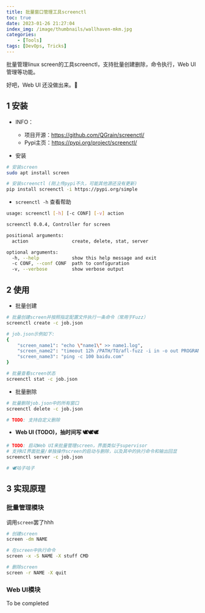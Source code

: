 ```yaml
---
title: 批量窗口管理工具screenctl
toc: true
date: 2023-01-26 21:27:04
index_img: /image/thumbnails/wallhaven-mkm.jpg
categories:
	- [Tools]
tags: [DevOps, Tricks]
---
```


批量管理linux screen的工具screenctl，支持批量创建删除，命令执行，Web UI管理等功能。

<!--more-->

好吧，Web UI 还没做出来。🤣

## 1 安装

- INFO：
  - 项目开源：https://github.com/QGrain/screenctl/
  - Pypi主页：https://pypi.org/project/screenctl/

- 安装

```bash
# 安装screen
sudo apt install screen

# 安装screenctl (刚上传pypi不久，可能其他源还没有更新)
pip install screenctl -i https://pypi.org/simple
```

- `screenctl -h` 查看帮助

```bash
usage: screenctl [-h] [-c CONF] [-v] action

screenctl 0.0.4, Controller for screen

positional arguments:
  action                create, delete, stat, server

optional arguments:
  -h, --help            show this help message and exit
  -c CONF, --conf CONF  path to configuration
  -v, --verbose         show verbose output
```

## 2 使用

- 批量创建

```bash
# 批量创建screen并按照指定配置文件执行一条命令（常用于Fuzz）
screenctl create -c job.json

# job.json示例如下: 
{
    "screen_name1": "echo \"name1\" >> name1.log",
    "screen_name2": "timeout 12h /PATH/TO/afl-fuzz -i in -o out PROGRAM ARGS @@",
    "screen_name3": "ping -c 100 baidu.com"
}

# 批量查看screen状态
screenctl stat -c job.json
```

- 批量删除

```bash
# 批量删除job.json中的所有窗口
screenctl delete -c job.json

# TODO: 支持自定义删除
```

- **Web UI (TODO)，抽时间写 🕊🕊🕊**

```bash
# TODO: 启动Web UI来批量管理screen，界面类似于supervisor
# 支持UI界面批量/单独操作screen的启动与删除，以及其中的执行命令和输出回显
screenctl server -c job.json

# 🕊咕子咕子
```

## 3 实现原理

### 批量管理模块

调用`screen`罢了hhh

```bash
# 创建screen
screen -dm NAME

# 在screen中执行命令
screen -x -S NAME -X stuff CMD

# 删除screen
screen -r NAME -X quit
```

### Web UI模块

To be completed